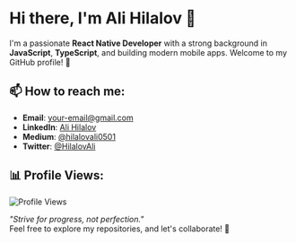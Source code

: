 # Hi there, I'm Ali Hilalov 👋

I'm a passionate **React Native Developer** with a strong background in **JavaScript**, **TypeScript**, and building modern mobile apps. Welcome to my GitHub profile! 🚀

## 📫 How to reach me:
- **Email**: [your-email@gmail.com](mailto:your-email@gmail.com)
- **LinkedIn**: [Ali Hilalov](https://www.linkedin.com/in/ali-hilalov-282b74269/)
- **Medium**: [@hilalovali0501](https://medium.com/@hilalovali0501)
- **Twitter**: [@HilalovAli](https://x.com/HilalovAli)

## 📊 Profile Views:
![Profile Views](https://komarev.com/ghpvc/?username=alihilalov&color=blueviolet)

_"Strive for progress, not perfection."_  
Feel free to explore my repositories, and let's collaborate! 🌱
